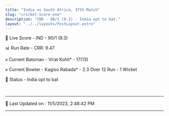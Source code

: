 ```yaml
---
title: "India vs South Africa, 37th Match"
slug: "cricket-score-one"
description: "IND - 90/1 (9.3) - India opt to bat."
layout: "../../layouts/PostLayout.astro"
---
```


🔴 Live Score - IND - 90/1 (9.3)  

📊 Run Rate - CRR: 9.47  

✊ Current Batsman - Virat Kohli* - 17(13)  

✊ Current Bowler - Kagiso Rabada* - 2.3 Over 12 Run - 1 Wicket  

📑 Status - India opt to bat

<br />

***

📝 Last Updated on : 11/5/2023, 2:48:42 PM

***

